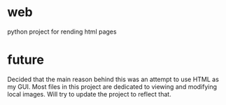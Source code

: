 # web
python project for rending html pages


# future
Decided that the main reason behind this was an attempt to use HTML as my GUI.
Most files in this project are dedicated to viewing and modifying local images.
Will try to update the project to reflect that.
